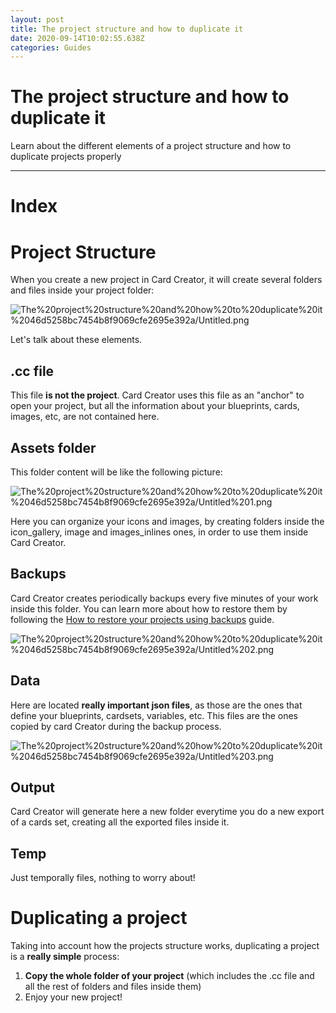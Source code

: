 ```yaml
---
layout: post
title: The project structure and how to duplicate it
date: 2020-09-14T10:02:55.638Z
categories: Guides
---
```

# The project structure and how to duplicate it

Learn about the different elements of a project structure and how to duplicate projects properly

---

# Index

# Project Structure

When you create a new project in Card Creator, it will create several folders and files inside your project folder:

![The%20project%20structure%20and%20how%20to%20duplicate%20it%2046d5258bc7454b8f9069cfe2695e392a/Untitled.png](The%20project%20structure%20and%20how%20to%20duplicate%20it%2046d5258bc7454b8f9069cfe2695e392a/Untitled.png)

Let's talk about these elements.

## .cc file

This file **is not the project**. Card Creator uses this file as an "anchor" to open your project, but all the information about your blueprints, cards, images, etc, are not contained here.

## Assets folder

This folder content will be like the following picture:

![The%20project%20structure%20and%20how%20to%20duplicate%20it%2046d5258bc7454b8f9069cfe2695e392a/Untitled%201.png](The%20project%20structure%20and%20how%20to%20duplicate%20it%2046d5258bc7454b8f9069cfe2695e392a/Untitled%201.png)

Here you can organize your icons and images, by creating folders inside the icon_gallery, image and images_inlines ones, in order to use them inside Card Creator.

## Backups

Card Creator creates periodically backups every five minutes of your work inside this folder. You can learn more about how to restore them by following the [How to restore your projects using backups](https://www.notion.so/How-to-restore-your-projects-using-backups-31f42a2c1ebc4b429883a0b7b6a8e415)  guide.

![The%20project%20structure%20and%20how%20to%20duplicate%20it%2046d5258bc7454b8f9069cfe2695e392a/Untitled%202.png](The%20project%20structure%20and%20how%20to%20duplicate%20it%2046d5258bc7454b8f9069cfe2695e392a/Untitled%202.png)

## Data

Here are located **really important json files**, as those are the ones that define your blueprints, cardsets, variables, etc. This files are the ones copied by card Creator during the backup process.

![The%20project%20structure%20and%20how%20to%20duplicate%20it%2046d5258bc7454b8f9069cfe2695e392a/Untitled%203.png](The%20project%20structure%20and%20how%20to%20duplicate%20it%2046d5258bc7454b8f9069cfe2695e392a/Untitled%203.png)

## Output

Card Creator will generate here a new folder everytime you do a new export of a cards set, creating all the exported files inside it.

## Temp

Just temporally files, nothing to worry about!

# Duplicating a project

Taking into account how the projects structure works, duplicating a project is a **really simple** process:

1. **Copy the whole folder of your project** (which includes the .cc file and all the rest of folders and files inside them)
2. Enjoy your new project!
